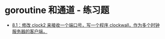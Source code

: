 # goroutine 和通道 - 练习题

- [8.1：修改 clock2 来接收一个端口号，写一个程序 clockwall，作为多个时钟服务器的客户端，](https://github.com/a1029563229/The-Go-Programming-Language/tree/master/practice/8/8.1)